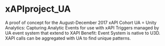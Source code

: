# xAPIproject_UA 
A proof of concept for the August-December 2017 xAPI Cohort
UA = Unity Analytics: Capturing Analytic Events for use with xAPI
Triggers managed by UA event system that extend to XAPI
Benefit: Event System is native to U3D. XAPI calls can be aggregated with UA to find unique patterns.
